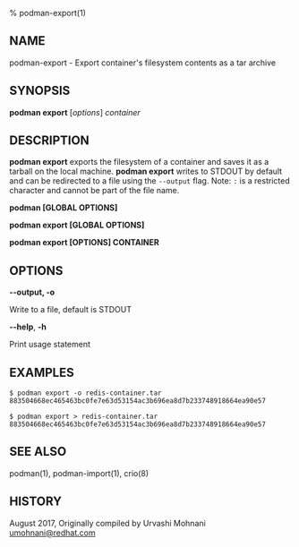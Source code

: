 % podman-export(1)

## NAME
podman\-export - Export container's filesystem contents as a tar archive

## SYNOPSIS
**podman export** [*options*] *container*

## DESCRIPTION
**podman export** exports the filesystem of a container and saves it as a tarball
on the local machine. **podman export** writes to STDOUT by default and can be
redirected to a file using the `--output` flag.
Note: `:` is a restricted character and cannot be part of the file name.

**podman [GLOBAL OPTIONS]**

**podman export [GLOBAL OPTIONS]**

**podman export [OPTIONS] CONTAINER**

## OPTIONS

**--output, -o**

Write to a file, default is STDOUT

**--help**, **-h**

Print usage statement

## EXAMPLES

```
$ podman export -o redis-container.tar 883504668ec465463bc0fe7e63d53154ac3b696ea8d7b233748918664ea90e57

$ podman export > redis-container.tar 883504668ec465463bc0fe7e63d53154ac3b696ea8d7b233748918664ea90e57
```

## SEE ALSO
podman(1), podman-import(1), crio(8)

## HISTORY
August 2017, Originally compiled by Urvashi Mohnani <umohnani@redhat.com>
